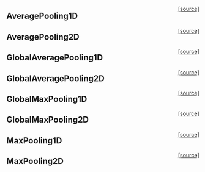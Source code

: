 <span style="float:right;">[[source]](https://github.com/adamtiger/NNSharp/blob/master/NNSharp/Kernels/CPUKernels/AvgPool1DKernel.cs#L12)</span>
## AveragePooling1D

<span style="float:right;">[[source]](https://github.com/adamtiger/NNSharp/blob/master/NNSharp/Kernels/CPUKernels/AvgPool2DKernel.cs#L12)</span>
## AveragePooling2D

<span style="float:right;">[[source]](https://github.com/adamtiger/NNSharp/blob/master/NNSharp/Kernels/CPUKernels/GlobalAvgPool1DKernel.cs#L12)</span>
## GlobalAveragePooling1D

<span style="float:right;">[[source]](https://github.com/adamtiger/NNSharp/blob/master/NNSharp/Kernels/CPUKernels/GlobalAvgPool2DKernel.cs#L12)</span>
## GlobalAveragePooling2D

<span style="float:right;">[[source]](https://github.com/adamtiger/NNSharp/blob/master/NNSharp/Kernels/CPUKernels/GlobalMaxPool1DKernel.cs#L12)</span>
## GlobalMaxPooling1D

<span style="float:right;">[[source]](https://github.com/adamtiger/NNSharp/blob/master/NNSharp/Kernels/CPUKernels/GlobalMaxPool2DKernel.cs#L12)</span>
## GlobalMaxPooling2D

<span style="float:right;">[[source]](https://github.com/adamtiger/NNSharp/blob/master/NNSharp/Kernels/CPUKernels/MaxPool1DKernel.cs#L12)</span>
## MaxPooling1D

<span style="float:right;">[[source]](https://github.com/adamtiger/NNSharp/blob/master/NNSharp/Kernels/CPUKernels/MaxPool2DKernel.cs#L12)</span>
## MaxPooling2D

